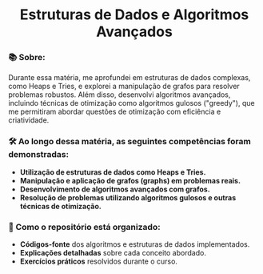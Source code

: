 <h1 align="center">Estruturas de Dados e Algoritmos Avançados</h1>

<h3>📚 Sobre:</h3> 
Durante essa matéria, me aprofundei em estruturas de dados complexas, como Heaps e Tries, e explorei a manipulação de grafos para resolver problemas robustos. Além disso, desenvolvi algoritmos avançados, incluindo técnicas de otimização como algoritmos gulosos ("greedy"), que me permitiram abordar questões de otimização com eficiência e criatividade.

<h3>🛠️ Ao longo dessa matéria, as seguintes competências foram demonstradas:</h3>
  
- **Utilização de estruturas de dados como Heaps e Tries.**
- **Manipulação e aplicação de grafos (graphs) em problemas reais.**
- **Desenvolvimento de algoritmos avançados com grafos.**
- **Resolução de problemas utilizando algoritmos gulosos e outras técnicas de otimização.**

<h3>📂 Como o repositório está organizado:</h3>

- **Códigos-fonte** dos algoritmos e estruturas de dados implementados.
- **Explicações detalhadas** sobre cada conceito abordado.
- **Exercícios práticos** resolvidos durante o curso.
